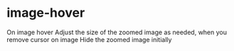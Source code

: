 # image-hover
On image hover Adjust the size of the zoomed image as needed, when you remove cursor on image Hide the zoomed image initially
